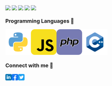 <p>
  <img align="center" width="40px" src="https://avatars.dicebear.com/api/initials/H.svg" />
  <img align="center" width="40px" src="https://avatars.dicebear.com/api/initials/E.svg" />
  <img align="center" width="40px" src="https://avatars.dicebear.com/api/initials/L.svg" />
  <img align="center" width="40px" src="https://avatars.dicebear.com/api/initials/L.svg" />
  <img align="center" width="40px" src="https://avatars.dicebear.com/api/initials/O.svg" />
<!--   <img align="center" width="40px" src="https://avatars.dicebear.com/api/initials/W.svg" />
  <img align="center" width="40px" src="https://avatars.dicebear.com/api/initials/O.svg" />
  <img align="center" width="40px" src="https://avatars.dicebear.com/api/initials/R.svg" />
  <img align="center" width="40px" src="https://avatars.dicebear.com/api/initials/L.svg" />
  <img align="center" width="40px" src="https://avatars.dicebear.com/api/initials/D.svg" /> -->
</p>

### Programming Languages 🐍
<img align="left" width="80px" src="https://raw.githubusercontent.com/edent/SuperTinyIcons/fa85669367bb1182ad208b7c2fed85ba05d574bb/images/svg/python.svg" />
<img align="left" width="80px" src="https://raw.githubusercontent.com/edent/SuperTinyIcons/fa85669367bb1182ad208b7c2fed85ba05d574bb/images/svg/javascript.svg" />
<img align="left" width="80px" src="https://raw.githubusercontent.com/edent/SuperTinyIcons/fa85669367bb1182ad208b7c2fed85ba05d574bb/images/svg/php.svg" />
<img align="center" width="80px" src="https://raw.githubusercontent.com/edent/SuperTinyIcons/fa85669367bb1182ad208b7c2fed85ba05d574bb/images/svg/cplusplus.svg" />

### Connect with me 🔗

<a href="https://www.linkedin.com/in/nitram-dev/">
  <img align="left" height="20px" src="https://raw.githubusercontent.com/edent/SuperTinyIcons/099dc12b59179d07d534069bc8551718f786d91a/images/svg/linkedin.svg" />
</a>
<a href="https://www.facebook.com/nitram.dev/">
  <img align="left" height="20px" src="https://raw.githubusercontent.com/edent/SuperTinyIcons/099dc12b59179d07d534069bc8551718f786d91a/images/svg/facebook.svg"/>
</a>
<a href="https://twitter.com/nitram_dev">
  <img align="left" height="20px" src="https://raw.githubusercontent.com/edent/SuperTinyIcons/099dc12b59179d07d534069bc8551718f786d91a/images/svg/twitter.svg"/>
</a>

